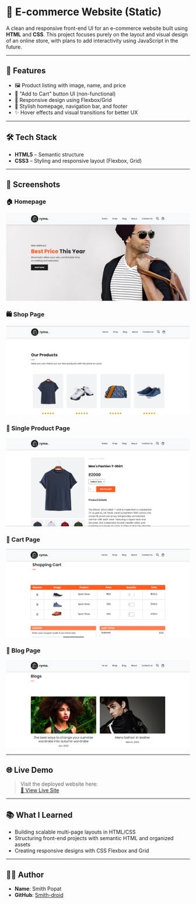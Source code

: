 # 🛒 E-commerce Website (Static)

A clean and responsive front-end UI for an e-commerce website built using **HTML** and **CSS**. This project focuses purely on the layout and visual design of an online store, with plans to add interactivity using JavaScript in the future.

---

## 🚀 Features

- 🖼️ Product listing with image, name, and price
- 🛒 "Add to Cart" button UI (non-functional)
- 📱 Responsive design using Flexbox/Grid
- 🎨 Stylish homepage, navigation bar, and footer
- ✨ Hover effects and visual transitions for better UX

---

## 🛠️ Tech Stack

- **HTML5** – Semantic structure
- **CSS3** – Styling and responsive layout (Flexbox, Grid)

---

## 📸 Screenshots

### 🏠 Homepage
![Homepage](./screenshots/homepage.png)

### 🛍️ Shop Page
![Shop Page](./screenshots/shop.png)

### 📄 Single Product Page
![Product Page](./screenshots/product.png)

### 🛒 Cart Page
![Cart Page](./screenshots/cart.png)

### 📝 Blog Page
![Blog Page](./screenshots/blog.png)

---

## 🌐 Live Demo

> Visit the deployed website here:  
[🔗 View Live Site](https://smith-droid.github.io/ecommerce-website/) 

---

## 📚 What I Learned

- Building scalable multi-page layouts in HTML/CSS
- Structuring front-end projects with semantic HTML and organized assets
- Creating responsive designs with CSS Flexbox and Grid

---

## 👨‍💻 Author

- **Name**: Smith Popat
- **GitHub**: [Smith-droid](https://github.com/Smith-droid)


